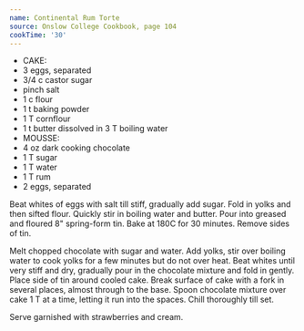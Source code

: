 ```yaml
---
name: Continental Rum Torte
source: Onslow College Cookbook, page 104
cookTime: '30'
---
```


* CAKE:
* 3 eggs, separated
* 3/4 c castor sugar
* pinch salt
* 1 c flour
* 1 t baking powder
* 1 T cornflour
* 1 t butter dissolved in 3 T boiling water
* MOUSSE:
* 4 oz dark cooking chocolate
* 1 T sugar
* 1 T water
* 1 T rum
* 2 eggs, separated

Beat whites of eggs with salt till stiff, gradually add sugar.  Fold in yolks and then sifted flour.  Quickly stir in boiling water and butter.  Pour into greased and floured 8" spring-form tin.  Bake at 180C for 30 minutes.  Remove sides of tin.

Melt chopped chocolate with sugar and water.  Add yolks, stir over boiling water to cook yolks for a few minutes but do not over heat.  Beat whites until very stiff and dry, gradually pour in the chocolate mixture and fold in gently.  Place side of tin around cooled cake.  Break surface of cake with a fork in several places, almost through to the base.  Spoon chocolate mixture over cake 1 T at a time, letting it run into the spaces.  Chill thoroughly till set.

Serve garnished with strawberries and cream.

